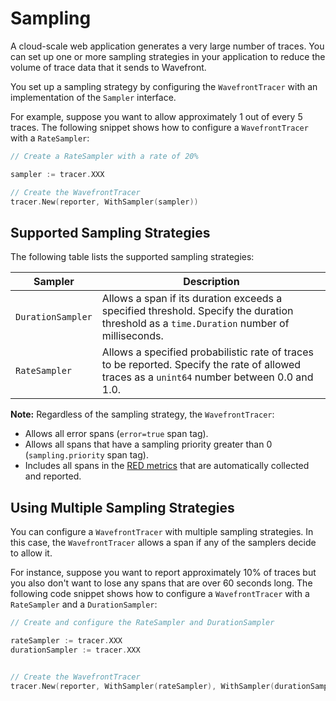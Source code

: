 # Sampling

A cloud-scale web application generates a very large number of traces. 
You can set up one or more sampling strategies in your application to reduce the volume of trace data 
that it sends to Wavefront.

You set up a sampling strategy by configuring the `WavefrontTracer` with an implementation of the `Sampler` interface.

For example, suppose you want to allow approximately 1 out of every 5 traces. 
The following snippet shows how to configure a `WavefrontTracer` with a `RateSampler`:

```GO
// Create a RateSampler with a rate of 20% 

sampler := tracer.XXX

// Create the WavefrontTracer
tracer.New(reporter, WithSampler(sampler))
```

## Supported Sampling Strategies

The following table lists the supported sampling strategies:

| Sampler              | Description                            |
| --------------------- | -------------------------------------- |
| `DurationSampler`       | Allows a span if its duration exceeds a specified threshold. Specify the duration threshold as a `time.Duration` number of milliseconds. |
| `RateSampler`          | Allows a specified probabilistic rate of traces to be reported. Specify the rate of allowed traces as a `unint64` number between 0.0 and 1.0. |


**Note:** Regardless of the sampling strategy, the `WavefrontTracer`: 
* Allows all error spans (`error=true` span tag).
* Allows all spans that have a sampling priority greater than 0 (`sampling.priority` span tag).
* Includes all spans in the [RED metrics](https://github.com/wavefrontHQ/wavefront-opentracing-sdk-java/blob/master/README.md#red-metrics) that are automatically collected and reported.


## Using Multiple Sampling Strategies

You can configure a `WavefrontTracer` with multiple sampling strategies. In this case, the `WavefrontTracer` allows a span if any of the samplers decide to allow it. 

For instance, suppose you want to report approximately 10% of traces 
but you also don't want to lose any spans that are over 60 seconds long. 
The following code snippet shows how to configure a `WavefrontTracer` with a `RateSampler` and a `DurationSampler`:


```GO
// Create and configure the RateSampler and DurationSampler 

rateSampler := tracer.XXX
durationSampler := tracer.XXX


// Create the WavefrontTracer
tracer.New(reporter, WithSampler(rateSampler), WithSampler(durationSampler))
```
